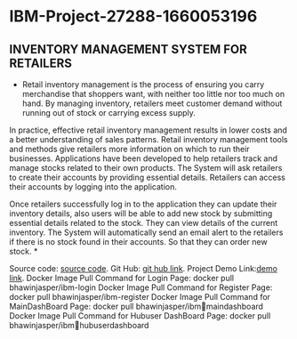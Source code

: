 # IBM-Project-27288-1660053196
## INVENTORY MANAGEMENT SYSTEM FOR RETAILERS
* Retail inventory management is the process of ensuring you carry merchandise that shoppers want, with neither too little nor too much on hand. By managing inventory, retailers meet customer demand without running out of stock or carrying excess supply.


In practice, effective retail inventory management results in lower costs and a better understanding of sales patterns. Retail inventory management tools and methods give retailers more information on which to run their businesses. Applications have been developed to help retailers track and manage stocks related to their own products. The System will ask retailers to create their accounts by providing essential details. Retailers can access their accounts by logging into the application.


Once retailers successfully log in to the application they can update their inventory details, also users will be able to add new stock by submitting essential details related to the stock. They can view details of the current inventory. The System will automatically send an email alert to the retailers if there is no stock found in their accounts.  So that they can order new stock. *
 
 
 
 
 
Source code: [source code](https://drive.google.com/drive/folders/10ENMvzk-xRRzo5duUclJVqmwzUVD0Ms2?usp=share_link).
Git Hub: [git hub link](https://github.com/IBM-EPBL/IBM-Project-27288-1660053196).
Project Demo Link:[demo link](https://youtu.be/4uRBmTwVlzE).
Docker Image Pull Command for Login Page: docker pull bhawinjasper/ibm-login
Docker Image Pull Command for Register Page: docker pull bhawinjasper/ibm-register
Docker Image Pull Command for MainDashBoard Page: docker pull bhawinjasper/ibmmaindashboard
Docker Image Pull Command for Hubuser DashBoard Page: docker pull bhawinjasper/ibmhubuserdashboard

